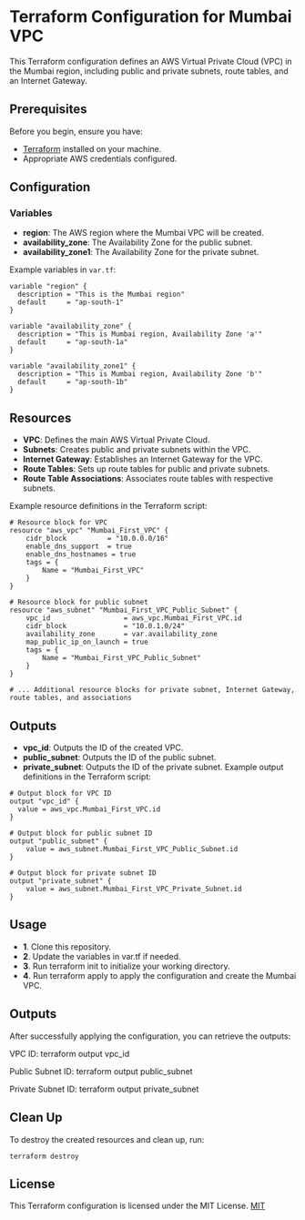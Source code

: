 # Terraform Configuration for Mumbai VPC

This Terraform configuration defines an AWS Virtual Private Cloud (VPC) in the Mumbai region, including public and private subnets, route tables, and an Internet Gateway.

## Prerequisites

Before you begin, ensure you have:

- [Terraform](https://www.terraform.io/) installed on your machine.
- Appropriate AWS credentials configured.

## Configuration

### Variables

- **region**: The AWS region where the Mumbai VPC will be created.
- **availability_zone**: The Availability Zone for the public subnet.
- **availability_zone1**: The Availability Zone for the private subnet.

Example variables in `var.tf`:
```hcl
variable "region" {
  description = "This is the Mumbai region"
  default     = "ap-south-1"
}

variable "availability_zone" {
  description = "This is Mumbai region, Availability Zone 'a'"
  default     = "ap-south-1a"
}

variable "availability_zone1" {
  description = "This is Mumbai region, Availability Zone 'b'"
  default     = "ap-south-1b"
}
````

## Resources
- **VPC**: Defines the main AWS Virtual Private Cloud.
- **Subnets**: Creates public and private subnets within the VPC.
- **Internet Gateway**: Establishes an Internet Gateway for the VPC.
- **Route Tables**: Sets up route tables for public and private subnets.
- **Route Table Associations**: Associates route tables with respective subnets.

Example resource definitions in the Terraform script:
````hcl
# Resource block for VPC
resource "aws_vpc" "Mumbai_First_VPC" {
    cidr_block          = "10.0.0.0/16"
    enable_dns_support  = true
    enable_dns_hostnames = true
    tags = {
        Name = "Mumbai_First_VPC"
    }
}

# Resource block for public subnet
resource "aws_subnet" "Mumbai_First_VPC_Public_Subnet" {
    vpc_id                  = aws_vpc.Mumbai_First_VPC.id
    cidr_block              = "10.0.1.0/24"
    availability_zone       = var.availability_zone
    map_public_ip_on_launch = true
    tags = {
        Name = "Mumbai_First_VPC_Public_Subnet"
    }
}

# ... Additional resource blocks for private subnet, Internet Gateway, route tables, and associations
````

## Outputs
- **vpc_id**: Outputs the ID of the created VPC.
- **public_subnet**: Outputs the ID of the public subnet.
- **private_subnet**: Outputs the ID of the private subnet.
Example output definitions in the Terraform script:
````
# Output block for VPC ID
output "vpc_id" {
  value = aws_vpc.Mumbai_First_VPC.id
}

# Output block for public subnet ID
output "public_subnet" {
    value = aws_subnet.Mumbai_First_VPC_Public_Subnet.id
}

# Output block for private subnet ID
output "private_subnet" {
    value = aws_subnet.Mumbai_First_VPC_Private_Subnet.id
}

````

## Usage
- **1**. Clone this repository.
- **2**. Update the variables in var.tf if needed.
- **3**. Run terraform init to initialize your working directory.
- **4**. Run terraform apply to apply the configuration and create the Mumbai VPC.

## Outputs
After successfully applying the configuration, you can retrieve the outputs:

VPC ID: terraform output vpc_id

Public Subnet ID: terraform output public_subnet

Private Subnet ID: terraform output private_subnet

## Clean Up
To destroy the created resources and clean up, run:
```hcl
terraform destroy
```




## License
This Terraform configuration is licensed under the MIT License.
[MIT](https://choosealicense.com/licenses/mit/)

